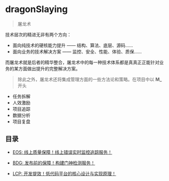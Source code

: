 <!--
 * @Author: 六弦
 * @LastEditors: 六弦
 * @Date: 2021-04-19 17:56:51
 * @LastEditTime: 2021-05-17 15:57:06
 * @FilePath: /tuya-check-server/Users/liuxian/codeAll/pub/tukong/README.md
-->
# dragonSlaying
> 屠龙术

技术层次的精进无非有两个方向：

+ 面向纯技术的硬核能力提升 —— 结构、算法、底层、源码……
+ 面向业务的技术解决方案 —— 监控、安全、性能、体验、质保……

而屠龙术就是后者的精华整合，屠龙术中的每一种技术体系都是真真正正能针对业务的某方面做出提升的完整解决方案。

> 除此之外，屠龙术还将集成管理方面的一些方法论和策略。在项目中以 **M_** 开头

+ 任务拆解
+ 人效激励
+ 项目追踪 
+ 数据分析
+ 项目复盘


## 目录

+ [EOS: 线上质量保障！线上错误实时监控追踪服务！](https://github.com/melodyWxy/dragonSlaying/blob/main/EOS/README.md)

+ [BDG: 发布前的保障！构建门神检测服务！](https://github.com/melodyWxy/dragonSlaying/blob/main/BDG/README.md)

+ [LCP: 开发提效！低代码平台的核心设计与实现原理！](https://github.com/melodyWxy/dragonSlaying/blob/main/LCP/README.md)








